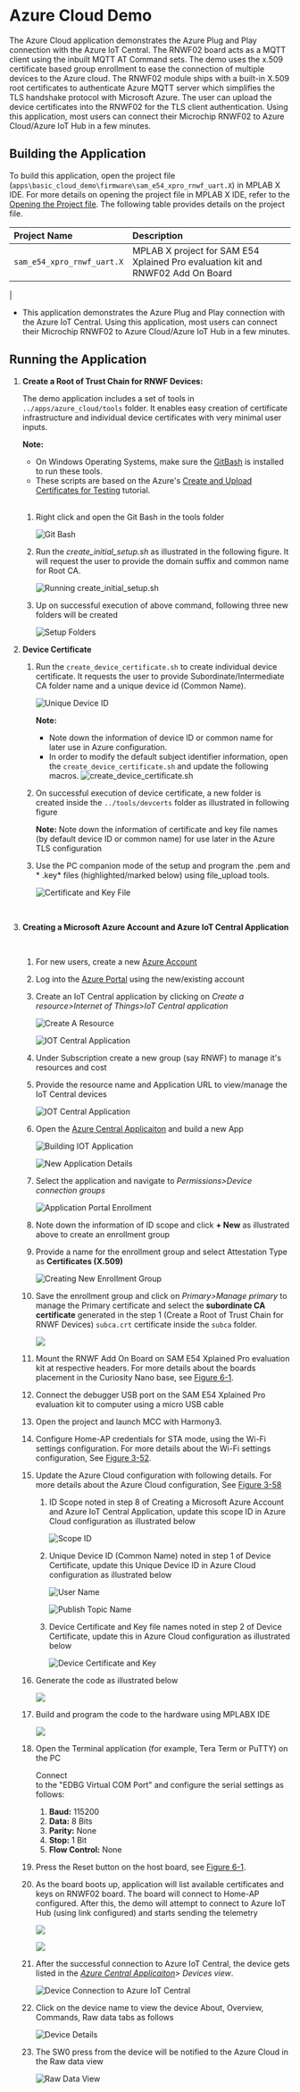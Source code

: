 # Azure Cloud Demo

The Azure Cloud application demonstrates the Azure Plug and Play connection with the Azure IoT Central. The RNWF02 board acts as a MQTT client using the inbuilt MQTT AT Command sets. The demo uses the x.509 certificate based group enrollment to ease the connection of multiple devices to the Azure cloud. The RNWF02 module ships with a built-in X.509 root certificates to authenticate Azure MQTT server which simplifies the TLS handshake protocol with Microsoft Azure. The user can upload the device certificates into the RNWF02 for the TLS client authentication. Using this application, most users can connect their Microchip RNWF02 to Azure Cloud/Azure IoT Hub in a few minutes.

## Building the Application

To build this application, open the project file (`apps\basic_cloud_demo\firmware\sam_e54_xpro_rnwf_uart.X`\) in MPLAB X<br /> IDE. For more details on opening the project file in MPLAB X IDE, refer to the [Opening the Project file](../Wi-Fi_easy_config/docs/GUID-671CCA8C-64AE-4EA1-B144-D46A6FEE76FF.md). The following table provides details on the project file.

|Project Name|Description|
|:-----------|:----------|
|`sam_e54_xpro_rnwf_uart.X`|  MPLAB X project for SAM E54 Xplained Pro evaluation kit and RNWF02 Add On Board
|
-   This application demonstrates the Azure Plug and Play connection with the Azure IoT Central. Using this application, most users can connect their Microchip RNWF02 to Azure Cloud/Azure IoT Hub in a few minutes.

## Running the Application

1.  **Create a Root of Trust Chain for RNWF Devices:**

    The demo application includes a set of tools in `../apps/azure_cloud/tools` folder. It enables easy creation of certificate infrastructure and individual device certificates with very minimal user inputs.

    **Note:**

    -   On Windows Operating Systems, make sure the [GitBash](https://git-scm.com/download/win) is installed to run these tools.
    -   These scripts are based on the Azure's [Create and Upload Certificates for Testing](https://learn.microsoft.com/en-us/azure/iot-hub/tutorial-x509-test-certs?tabs=windows) tutorial.
    <br />

    1.  Right click and open the Git Bash in the tools folder

        ![](docs\images\GUID-3C12EE95-B5C5-456A-929F-FBA3B9DA72D6-low.png "Git Bash")

    2.  Run the *create\_initial\_setup.sh* as illustrated in the following figure. It will request the user to provide the domain suffix and common name for Root CA.

        ![](docs\images\GUID-9B8CA362-7D12-4940-84D0-FCA5EA237E3D-low.png "Running create_initial_setup.sh")

    3.  Up on successful execution of above command, following three new folders will be created

        ![](docs\images\GUID-8F1085A8-21D6-4D94-B1CA-B209D970317C-low.png "Setup Folders")

2.  **Device Certificate**

    1.  Run the `create_device_certificate.sh` to create individual device certificate. It requests the user to provide Subordinate/Intermediate CA folder name and a unique device id \(Common Name\).

        ![](docs\images\GUID-8578BBD5-36C9-45F3-8715-F4FC7B4561C5-low.png "Unique Device ID")

        **Note:**

        -   Note down the information of device ID or common name for later use in Azure configuration.
        -   In order to modify the default subject identifier information, open the `create_device_certificate.sh` and update the following macros.
        ![](docs\images\GUID-6E3F015B-3B03-4BF3-AD38-29C40A1D0A06-low.png "create_device_certificate.sh")

    2.  On successful execution of device certificate, a new folder is created inside the `../tools/devcerts` folder as illustrated in following figure

        **Note:** Note down the information of certificate and key file names \(by default device ID or common name\) for use later in the Azure TLS configuration

    3.  Use the PC companion mode of the setup and program the .pem and \* .key\* files \(highlighted/marked below\) using file\_upload tools.

        ![](docs\images\GUID-EFF2B98F-C6AB-497C-B1A3-FC61C07CB354-low.png "Certificate and Key File")

    <br />

3.  **Creating a Microsoft Azure Account and Azure IoT Central Application**

    <br />

    1.  For new users, create a new [Azure Account](https://azure.microsoft.com/en-us/free)
    2.  Log into the [Azure Portal](https://azure.microsoft.com/en-us/free) using the new/existing account
    3.  Create an IoT Central application by clicking on *Create a resource\>Internet of Things\>IoT Central application*

        ![](docs\images\GUID-29D78F64-0E9F-49D7-82BB-6ED81B978E3C-low.png "Create A Resource")

        ![](docs\images\GUID-E8CC79B2-5C5F-435E-B636-E34A94AC6DC5-low.png "IOT Central Application")

    4.  Under Subscription create a new group \(say RNWF\) to manage it's resources and cost
    5.  Provide the resource name and Application URL to view/manage the IoT Central devices

        ![](docs\images\GUID-1D53EDE2-ED33-4F81-B685-DF4F804856AC-low.png "IOT Central Application")

    6.  Open the [Azure Central Applicaiton](https://apps.azureiotcentral.com/build) and build a new App

        ![](docs\images\GUID-381BA63B-C02C-4766-B0AF-57B4FF65C4F3-low.png "Building IOT Application")

        ![](images\GUID-8945FE16-4389-47DF-B37C-7F083FC0C3EE-low.png "New Application Details")

    7.  Select the application and navigate to *Permissions\>Device connection groups*

        ![](docs\images\GUID-E9DD03FC-9876-46BB-9C8C-56ED525B83E5-low.png "Application Portal Enrollment")

    8.  Note down the information of ID scope and click **+ New** as illustrated above to create an enrollment group
    9.  Provide a name for the enrollment group and select Attestation Type as **Certificates \(X.509\)**

        ![](docs\images\GUID-5F9A0392-C7ED-4FC6-9F75-4B6768B396EF-low.png "Creating New Enrollment Group")

    10. Save the enrollment group and click on *Primary\>Manage primary* to manage the Primary certificate and select the **subordinate CA certificate** generated in the step 1 \(Create a Root of Trust Chain for RNWF Devices\) `subca.crt` certificate inside the `subca` folder.

        ![](docs\images\GUID-DD6DF2C5-93FB-468B-82CE-588E7A2E6916-low.png)

    11. Mount the RNWF Add On Board on SAM E54 Xplained Pro evaluation kit at respective headers. For more details about the boards placement in the Curiosity Nano base, see [Figure 6-1](../Wi-Fi_easy_config/docs/GUID-7BA99DE1-89EB-4DD7-973B-974B175D657A.md#FIG_B4M_3WX_PZB).
    12. Connect the debugger USB port on the SAM E54 Xplained Pro evaluation kit to computer using a micro USB cable
    13. Open the project and launch MCC with Harmony3.
    14. Configure Home-AP credentials for STA mode, using the Wi-Fi settings configuration. For more details about the Wi-Fi settings configuration, See [Figure 3-52](../Wi-Fi_easy_config/docs/GUID-CE9CEDFD-5FD4-4BC4-AB96-17647C430816.md#GUID-98F61951-56D2-4B91-B509-2A796802408B).
    15. Update the Azure Cloud configuration with following details. For more details about the Azure Cloud configuration, See [Figure 3-58](docs/GUID-DD648E0B-2B4D-45AA-9A19-A8A1849D5FC9.md#FIG_OH5_Z1T_SZB)
        1. ID Scope noted in step 8 of Creating a Microsoft Azure Account and Azure IoT Central Application, update this scope ID in Azure Cloud configuration as illustrated below

            ![](docs\images\GUID-3EEC13CA-6FA8-4525-8ECE-660DF11ECEFB-low.png "Scope ID")

        2.  Unique Device ID \(Common Name\) noted in step 1 of Device Certificate, update this Unique Device ID in Azure Cloud configuration as illustrated below

            ![](docs\images\GUID-4032DD95-719A-4AC4-B821-C6658A929C27-low.png "User Name")

            ![](docs\images\GUID-080AA52F-A140-465B-A1FB-0BE3E91DB464-low.png "Publish Topic Name")

        3.  Device Certificate and Key file names noted in step 2 of Device Certificate, update this in Azure Cloud configuration as illustrated below

            ![](docs\images\GUID-1BDD7F4C-9B19-4443-9766-0992218D0CE7-low.png "Device Certificate and Key")

    16. Generate the code as illustrated below

        ![](docs\images\GUID-EDD3733E-E395-4AB6-BD2F-046D2C8D165A-low.png)

    17. Build and program the code to the hardware using MPLABX IDE

        ![](docs\images\GUID-7B288BCE-2B86-4B4E-A43A-7E862137384C-low.png)

    18. Open the Terminal application \(for example, Tera Term or PuTTY\) on the PC

        Connect<br /> to the "EDBG Virtual COM Port" and configure the serial settings as follows:

        1.  **Baud:** 115200
        2.  **Data:** 8 Bits
        3.  **Parity:** None
        4.  **Stop:** 1 Bit
        5.  **Flow Control:** None
    19. Press the Reset button on the host board, see [Figure 6-1](../Wi-Fi_easy_config/docs/GUID-7BA99DE1-89EB-4DD7-973B-974B175D657A.md#FIG_B4M_3WX_PZB).
    20. As the board boots up, application will list available certificates and keys on RNWF02 board. The board will connect to Home-AP configured. After this, the demo will attempt to connect to Azure IoT Hub \(using link configured\) and starts sending the telemetry

        ![](docs\images\GUID-A0208156-947E-42D6-AE1A-466E5011F8B2-low.png)

        ![](docs\images\GUID-59E6EFC9-8348-4F90-8081-ED3F29C06C5E-low.png)

    21. After the successful connection to Azure IoT Central, the device gets listed in the *[Azure Central Applicaiton](https://apps.azureiotcentral.com/)\> Devices view*.

        ![](docs\images\GUID-DE6123C1-87F0-4C8A-8993-18F047094C18-low.png "Device Connection to Azure IoT Central")

    22. Click on the device name to view the device About, Overview, Commands, Raw data tabs as follows

        ![](docs\images\GUID-BBAD695B-E47D-4ECA-A961-7386D6519D2E-low.png "Device Details")

    23. The SW0 press from the device will be notified to the Azure Cloud in the Raw data view

        ![](docs\images\GUID-97470190-C26D-4B1B-AF1A-75DEBDF3114F-low.png "Raw Data View")

    <br />
